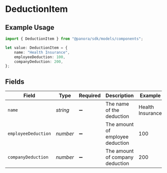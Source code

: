 # DeductionItem

## Example Usage

```typescript
import { DeductionItem } from "@panora/sdk/models/components";

let value: DeductionItem = {
    name: "Health Insurance",
    employeeDeduction: 100,
    companyDeduction: 200,
};
```

## Fields

| Field                            | Type                             | Required                         | Description                      | Example                          |
| -------------------------------- | -------------------------------- | -------------------------------- | -------------------------------- | -------------------------------- |
| `name`                           | *string*                         | :heavy_minus_sign:               | The name of the deduction        | Health Insurance                 |
| `employeeDeduction`              | *number*                         | :heavy_minus_sign:               | The amount of employee deduction | 100                              |
| `companyDeduction`               | *number*                         | :heavy_minus_sign:               | The amount of company deduction  | 200                              |